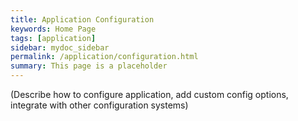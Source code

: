 ```yaml
---
title: Application Configuration
keywords: Home Page
tags: [application]
sidebar: mydoc_sidebar
permalink: /application/configuration.html
summary: This page is a placeholder  
---
```


(Describe how to configure application, add custom config options, integrate with other configuration systems)

